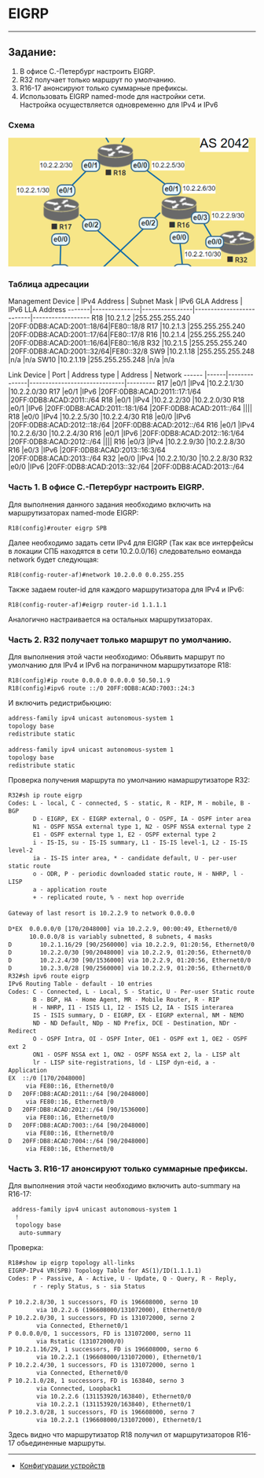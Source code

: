 # EIGRP 
______  
## Задание:  
1. В офисе С.-Петербург настроить EIGRP.
2. R32 получает только маршрут по умолчанию.
3. R16-17 анонсируют только суммарные префиксы.
4. Использовать EIGRP named-mode для настройки сети.  
Настройка осуществляется одновременно для IPv4 и IPv6
### Схема  
![scheme](https://github.com/Alnor23/OTUS_NETWORK/blob/main/labs/lab8_eigrp/screenshots/scheme.png) 
### Таблица адресации  
Management
Device | IPv4 Address  | Subnet Mask    | IPv6 GLA Address         | IPv6 LLA Address
-------|---------------|----------------|--------------------------|------------------
R18    |10.2.1.2       |255.255.255.240 |20FF:0DB8:ACAD:2001::18/64|FE80::18/8
R17    |10.2.1.3       |255.255.255.240 |20FF:0DB8:ACAD:2001::17/64|FE80::17/8
R16    |10.2.1.4       |255.255.255.240 |20FF:0DB8:ACAD:2001::16/64|FE80::16/8
R32    |10.2.1.5       |255.255.255.240 |20FF:0DB8:ACAD:2001::32/64|FE80::32/8
SW9    |10.2.1.18      |255.255.255.248 |n/a                       |n/a
SW10   |10.2.1.19      |255.255.255.248 |n/a                       |n/a

Link
Device | Port | Address type | Address                      | Network
------ |------|--------------|------------------------------|---------
R17    |e0/1  |IPv4          |10.2.2.1/30                   |10.2.2.0/30
R17    |e0/1  |IPv6          |20FF:0DB8:ACAD:2011::17:1/64  |20FF:0DB8:ACAD:2011::/64
R18    |e0/1  |IPv4          |10.2.2.2/30                   |10.2.2.0/30
R18    |e0/1  |IPv6          |20FF:0DB8:ACAD:2011::18:1/64  |20FF:0DB8:ACAD:2011::/64
||||
R18    |e0/0  |IPv4          |10.2.2.5/30                   |10.2.2.4/30
R18    |e0/0  |IPv6          |20FF:0DB8:ACAD:2012::18:/64   |20FF:0DB8:ACAD:2012::/64
R16    |e0/1  |IPv4          |10.2.2.6/30                   |10.2.2.4/30
R16    |e0/1  |IPv6          |20FF:0DB8:ACAD:2012::16:1/64  |20FF:0DB8:ACAD:2012::/64
||||
R16    |e0/3  |IPv4          |10.2.2.9/30                   |10.2.2.8/30
R16    |e0/3  |IPv6          |20FF:0DB8:ACAD:2013::16:3/64  |20FF:0DB8:ACAD:2013::/64
R32    |e0/0  |IPv4          |10.2.2.10/30                  |10.2.2.8/30
R32    |e0/0  |IPv6          |20FF:0DB8:ACAD:2013::32:/64   |20FF:0DB8:ACAD:2013::/64
### Часть 1. В офисе С.-Петербург настроить EIGRP.  
Для выполнения данного задания необходимо включить на маршрутизаторах named-mode EIGRP:
```
R18(config)#router eigrp SPB
```
Далее необходимо задать сети IPv4 для EIGRP (Так как все интерфейсы в локации СПБ находятся в сети 10.2.0.0/16) следовательно еоманда network будет следующая:
```
R18(config-router-af)#network 10.2.0.0 0.0.255.255
```
Такжe задаем router-id для каждого маршрутизатора для IPv4 и IPv6:
```
R18(config-router-af)#eigrp router-id 1.1.1.1
```
Аналогично настраивается на остальных маршрутизаторах.  
### Часть 2. R32 получает только маршрут по умолчанию.
Для выполнения этой части необходимо:
Обьявить маршрут по умолчанию для IPv4 и IPv6 на пограничном маршрутизаторе R18:
```
R18(config)#ip route 0.0.0.0 0.0.0.0 50.50.1.9
R18(config)#ipv6 route ::/0 20FF:0DB8:ACAD:7003::24:3
```
И включить редистрибьюцию:
```
address-family ipv4 unicast autonomous-system 1
topology base
redistribute static

address-family ipv4 unicast autonomous-system 1
topology base
redistribute static
```
Проверка получения маршрута по умолчанию намаршрутизаторе R32:
```
R32#sh ip route eigrp
Codes: L - local, C - connected, S - static, R - RIP, M - mobile, B - BGP
       D - EIGRP, EX - EIGRP external, O - OSPF, IA - OSPF inter area
       N1 - OSPF NSSA external type 1, N2 - OSPF NSSA external type 2
       E1 - OSPF external type 1, E2 - OSPF external type 2
       i - IS-IS, su - IS-IS summary, L1 - IS-IS level-1, L2 - IS-IS level-2
       ia - IS-IS inter area, * - candidate default, U - per-user static route
       o - ODR, P - periodic downloaded static route, H - NHRP, l - LISP
       a - application route
       + - replicated route, % - next hop override

Gateway of last resort is 10.2.2.9 to network 0.0.0.0

D*EX  0.0.0.0/0 [170/2048000] via 10.2.2.9, 00:00:49, Ethernet0/0
      10.0.0.0/8 is variably subnetted, 8 subnets, 4 masks
D        10.2.1.16/29 [90/2560000] via 10.2.2.9, 01:20:56, Ethernet0/0
D        10.2.2.0/30 [90/2048000] via 10.2.2.9, 01:20:56, Ethernet0/0
D        10.2.2.4/30 [90/1536000] via 10.2.2.9, 01:20:56, Ethernet0/0
D        10.2.3.0/28 [90/2560000] via 10.2.2.9, 01:20:56, Ethernet0/0
R32#sh ipv6 route eigrp
IPv6 Routing Table - default - 10 entries
Codes: C - Connected, L - Local, S - Static, U - Per-user Static route
       B - BGP, HA - Home Agent, MR - Mobile Router, R - RIP
       H - NHRP, I1 - ISIS L1, I2 - ISIS L2, IA - ISIS interarea
       IS - ISIS summary, D - EIGRP, EX - EIGRP external, NM - NEMO
       ND - ND Default, NDp - ND Prefix, DCE - Destination, NDr - Redirect
       O - OSPF Intra, OI - OSPF Inter, OE1 - OSPF ext 1, OE2 - OSPF ext 2
       ON1 - OSPF NSSA ext 1, ON2 - OSPF NSSA ext 2, la - LISP alt
       lr - LISP site-registrations, ld - LISP dyn-eid, a - Application
EX  ::/0 [170/2048000]
     via FE80::16, Ethernet0/0
D   20FF:DB8:ACAD:2011::/64 [90/2048000]
     via FE80::16, Ethernet0/0
D   20FF:DB8:ACAD:2012::/64 [90/1536000]
     via FE80::16, Ethernet0/0
D   20FF:DB8:ACAD:7003::/64 [90/2048000]
     via FE80::16, Ethernet0/0
D   20FF:DB8:ACAD:7004::/64 [90/2048000]
     via FE80::16, Ethernet0/0
```
### Часть 3. R16-17 анонсируют только суммарные префиксы. 
Для выполнения этой части необходимо включить auto-summary на R16-17:
```
 address-family ipv4 unicast autonomous-system 1
  !
  topology base
   auto-summary
```
Проверка:
```
R18#show ip eigrp topology all-links
EIGRP-IPv4 VR(SPB) Topology Table for AS(1)/ID(1.1.1.1)
Codes: P - Passive, A - Active, U - Update, Q - Query, R - Reply,
       r - reply Status, s - sia Status

P 10.2.2.8/30, 1 successors, FD is 196608000, serno 10
        via 10.2.2.6 (196608000/131072000), Ethernet0/0
P 10.2.2.0/30, 1 successors, FD is 131072000, serno 2
        via Connected, Ethernet0/1
P 0.0.0.0/0, 1 successors, FD is 131072000, serno 11
        via Rstatic (131072000/0)
P 10.2.1.16/29, 1 successors, FD is 196608000, serno 6
        via 10.2.2.1 (196608000/131072000), Ethernet0/1
P 10.2.2.4/30, 1 successors, FD is 131072000, serno 1
        via Connected, Ethernet0/0
P 10.2.1.0/28, 1 successors, FD is 163840, serno 3
        via Connected, Loopback1
        via 10.2.2.6 (131153920/163840), Ethernet0/0
        via 10.2.2.1 (131153920/163840), Ethernet0/1
P 10.2.3.0/28, 1 successors, FD is 196608000, serno 7
        via 10.2.2.1 (196608000/131072000), Ethernet0/1
```
Здесь видно что маршрутизатор R18 получил от маршрутизаторов R16-17 обьединенные маршруты.  
 _______
  - [Конфигурации устройств](https://github.com/Alnor23/OTUS_NETWORK/tree/main/labs/lab8_eigrp/config)
  





